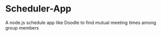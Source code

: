# Scheduler-App
A node.js schedule app like Doodle to find mutual meeting times among group members
